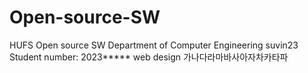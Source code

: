 # Open-source-SW
HUFS Open source SW
Department of Computer Engineering
suvin23
Student number: 2023*****
web design
가나다라마바사아자차카타파
